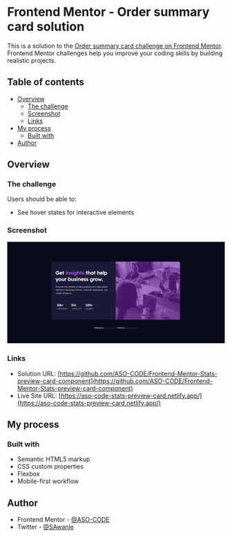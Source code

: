 # Frontend Mentor - Order summary card solution

This is a solution to the [Order summary card challenge on Frontend Mentor](https://www.frontendmentor.io/challenges/order-summary-component-QlPmajDUj). Frontend Mentor challenges help you improve your coding skills by building realistic projects.

## Table of contents

- [Overview](#overview)
  - [The challenge](#the-challenge)
  - [Screenshot](#screenshot)
  - [Links](#links)
- [My process](#my-process)
  - [Built with](#built-with)
- [Author](#author)

## Overview

### The challenge

Users should be able to:

- See hover states for interactive elements

### Screenshot

![](./Screenshot.png)

### Links

- Solution URL: [https://github.com/ASO-CODE/Frontend-Mentor-Stats-preview-card-component](https://github.com/ASO-CODE/Frontend-Mentor-Stats-preview-card-component)
- Live Site URL: [https://aso-code-stats-preview-card.netlify.app/](https://aso-code-stats-preview-card.netlify.app/)

## My process

### Built with

- Semantic HTML5 markup
- CSS custom properties
- Flexbox
- Mobile-first workflow

## Author

- Frontend Mentor - [@ASO-CODE](https://www.frontendmentor.io/profile/ASO-CODE)
- Twitter - [@SAwanle](https://www.twitter.com/SAwanle)
